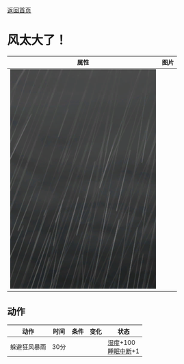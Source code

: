 [返回首页](index.md)  
# 风太大了！  
>   
  
  属性  |   图片   
 ----  |  ----:   
   |  ![](Sprite/WeatherStorm_Full.png)   
  
## 动作  
动作  |  时间  |  条件  |  变化  |  状态  
----  |  ----  |  ----  |  ----  |  ----  
躲避狂风暴雨  |  30分  |    |    |  [湿度](Wetness.md)+100<br>[睡眠中断](SleepInterrupt.md)+1  
